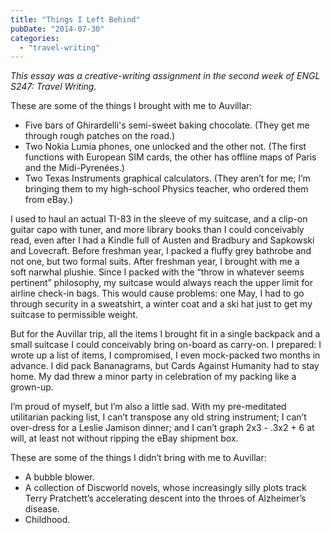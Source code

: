 ```yaml
---
title: "Things I Left Behind"
pubDate: "2014-07-30"
categories: 
  - "travel-writing"
---
```


_This essay was a creative-writing assignment in the second week of ENGL S247: Travel Writing._

These are some of the things I brought with me to Auvillar:

- Five bars of Ghirardelli's semi-sweet baking chocolate. (They get me through rough patches on the road.)
- Two Nokia Lumia phones, one unlocked and the other not. (The first functions with European SIM cards, the other has offline maps of Paris and the Midi-Pyrenées.)
- Two Texas Instruments graphical calculators. (They aren’t for me; I’m bringing them to my high-school Physics teacher, who ordered them from eBay.)

I used to haul an actual TI-83 in the sleeve of my suitcase, and a clip-on guitar capo with tuner, and more library books than I could conceivably read, even after I had a Kindle full of Austen and Bradbury and Sapkowski and Lovecraft. Before freshman year, I packed a fluffy grey bathrobe and not one, but two formal suits. After freshman year, I brought with me a soft narwhal plushie. Since I packed with the “throw in whatever seems pertinent” philosophy, my suitcase would always reach the upper limit for airline check-in bags. This would cause problems: one May, I had to go through security in a sweatshirt, a winter coat and a ski hat just to get my suitcase to permissible weight.

But for the Auvillar trip, all the items I brought fit in a single backpack and a small suitcase I could conceivably bring on-board as carry-on. I prepared: I wrote up a list of items, I compromised, I even mock-packed two months in advance. I did pack Bananagrams, but Cards Against Humanity had to stay home. My dad threw a minor party in celebration of my packing like a grown-up.

I’m proud of myself, but I’m also a little sad. With my pre-meditated utilitarian packing list, I can’t transpose any old string instrument; I can’t over-dress for a Leslie Jamison dinner; and I can’t graph 2x3 - .3x2 + 6 at will, at least not without ripping the eBay shipment box.

These are some of the things I didn’t bring with me to Auvillar:

- A bubble blower.
- A collection of Discworld novels, whose increasingly silly plots track Terry Pratchett’s accelerating descent into the throes of Alzheimer’s disease.
- Childhood.
